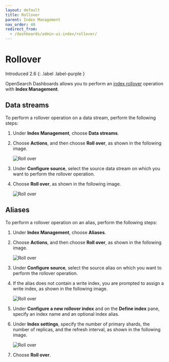 ```yaml
---
layout: default
title: Rollover
parent: Index Management
nav_order: 40
redirect_from:
  - /dashboards/admin-ui-index/rollover/
---
```


# Rollover

Introduced 2.6
{: .label .label-purple }

OpenSearch Dashboards allows you to perform an [index rollover]({{site.url}}{{site.baseurl}}/im-plugin/ism/error-prevention/index/#rollover) operation with **Index Management**.

## Data streams

To perform a rollover operation on a data stream, perform the following steps:

1. Under **Index Management**, choose **Data streams**.

1. Choose **Actions**, and then choose **Roll over**, as shown in the following image.

   ![Roll over]({{site.url}}{{site.baseurl}}/images/admin-ui-index/rollover1.png)

1. Under **Configure source**, select the source data stream on which you want to perform the rollover operation.

1. Choose **Roll over**, as shown in the following image.

   ![Roll over]({{site.url}}{{site.baseurl}}/images/admin-ui-index/rollover3.png)

## Aliases

To perform a rollover operation on an alias, perform the following steps:

1. Under **Index Management**, choose **Aliases**.

1. Choose **Actions**, and then choose **Roll over**, as shown in the following image.

   ![Roll over]({{site.url}}{{site.baseurl}}/images/admin-ui-index/rollover2.png)

1. Under **Configure source**, select the source alias on which you want to perform the rollover operation.

1. If the alias does not contain a write index, you are prompted to assign a write index, as shown in the following image.

   ![Roll over]({{site.url}}{{site.baseurl}}/images/admin-ui-index/rollover4.png)

1. Under **Configure a new rollover index** and on the **Define index** pane, specify an index name and an optional index alias.

1. Under **Index settings**, specify the number of primary shards, the number of replicas, and the refresh interval, as shown in the following image.

   ![Roll over]({{site.url}}{{site.baseurl}}/images/admin-ui-index/rollover5.png)

1. Choose **Roll over**.
